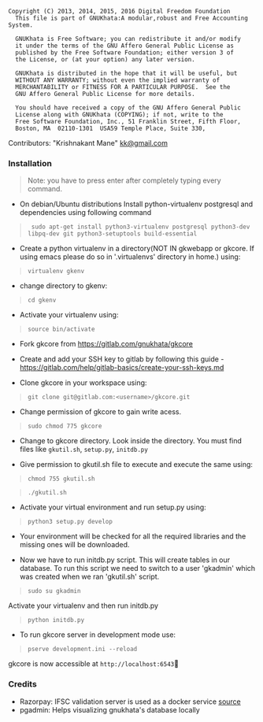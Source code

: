 ```
Copyright (C) 2013, 2014, 2015, 2016 Digital Freedom Foundation
  This file is part of GNUKhata:A modular,robust and Free Accounting System.

  GNUKhata is Free Software; you can redistribute it and/or modify
  it under the terms of the GNU Affero General Public License as
  published by the Free Software Foundation; either version 3 of
  the License, or (at your option) any later version.

  GNUKhata is distributed in the hope that it will be useful, but
  WITHOUT ANY WARRANTY; without even the implied warranty of
  MERCHANTABILITY or FITNESS FOR A PARTICULAR PURPOSE.  See the
  GNU Affero General Public License for more details.

  You should have received a copy of the GNU Affero General Public
  License along with GNUKhata (COPYING); if not, write to the
  Free Software Foundation, Inc., 51 Franklin Street, Fifth Floor,
  Boston, MA  02110-1301  USA59 Temple Place, Suite 330,
```

Contributors:
"Krishnakant Mane" <kk@gmail.com>

### Installation

> Note: you have to press enter after completely typing every command.

- On debian/Ubuntu distributions Install python-virtualenv postgresql and dependencies using following command

> ` sudo apt-get install python3-virtualenv postgresql python3-dev libpq-dev git python3-setuptools build-essential`

- Create a python virtualenv in a directory(NOT IN gkwebapp or gkcore. If using emacs please do so in '.virtualenvs' directory in home.) using:

> `virtualenv gkenv `

- change directory to gkenv:

> `cd gkenv`

- Activate your virtualenv using:

> `source bin/activate`

- Fork gkcore from https://gitlab.com/gnukhata/gkcore

- Create and add your SSH key to gitlab by following this guide - https://gitlab.com/help/gitlab-basics/create-your-ssh-keys.md

- Clone gkcore in your workspace using:

> `git clone git@gitlab.com:<username>/gkcore.git`

- Change permission of gkcore to gain write acess.

> `sudo chmod 775 gkcore`

- Change to gkcore directory. Look inside the directory. You must find files like `gkutil.sh`, `setup.py`, `initdb.py`

- Give permission to gkutil.sh file to execute and execute the same using:

> `chmod 755 gkutil.sh`

> `./gkutil.sh`

- Activate your virtual environment and run setup.py using:

> `python3 setup.py develop`

- Your environment will be checked for all the required libraries and the missing ones will be downloaded.

- Now we have to run initdb.py script. This will create tables in our database. To run this script we need to switch to a user 'gkadmin' which was created when we ran 'gkutil.sh' script.

> `sudo su gkadmin`

Activate your virtualenv and then run initdb.py

> `python initdb.py`

- To run gkcore server in development mode use:

> `pserve development.ini --reload`

gkcore is now accessible at `http://localhost:6543`🎉

### Credits

- Razorpay: IFSC validation server is used as a docker service [source](https://github.com/razorpay/ifsc)
- pgadmin: Helps visualizing gnukhata's database locally

<!--

* Open another terminal and change directory to gkwebapp
* Activate virtualenv and run setup.py using

> `python setup.py develop`

- To run gkwebapp server in development mode use:

> `pserve development.ini`

# Documentation

gkcore is the core engine for GNUKhata <gnukhata.in> a free and open source accounting/ book keeping software.
The core engine contains the database creation and management code along with the code for implementing the logic in form of RESTful API.
To get the code running on your machine as developers, you need to create a virtual environment of Python and then create the databaes and it's dedicated users.

NOTE: PLEASE ENTER ALL COMMANDS AS THEY HAVE BEEN GIVEN INCLUDING QUOTES ("")
These are the steps to get the database initialised.
WARNING: "perform these commands with the full knowledge of what you are doing "
1, firstly we need a system user so issue the command sudo useradd gkadmin and press enter
2, create a role with same name: type sudo -u postgres psql -c "create role gkadmin with login"
3, grant all privileges for this do:
a: sudo -u postgres psql -c "alter role gkadmin createdb;"
b: sudo -u postgres psql -c "grant all privileges on database template1 to gkadmin;"
4, create the database, issue command sudo -u postgres psql -c "create database gkdata"
-->
